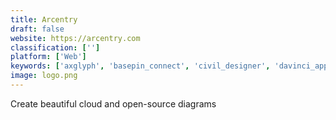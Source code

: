 ```yaml
---
title: Arcentry
draft: false 
website: https://arcentry.com
classification: ['']
platform: ['Web']
keywords: ['axglyph', 'basepin_connect', 'civil_designer', 'davinci_apps', 'design_master_electrical', 'diolkos', 'easy_blue_print', 'flawless', 'lucidchart', 'lumenrt', 'lumion', 'oracle_primavera', 'revit_lt', 'roomsketcher', 'twinmotion', 'draw.io', 'textografo', 'yed_graph_editor']
image: logo.png
---
```

Create beautiful cloud and open-source diagrams
